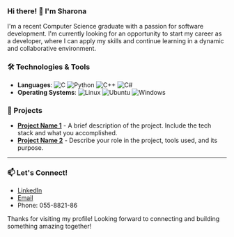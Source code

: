 ### Hi there! 👋 I'm Sharona

I'm a recent Computer Science graduate with a passion for software development.
I'm currently looking for an opportunity to start my career as a developer, where I can apply my skills and continue learning in a dynamic and collaborative environment.

### 🛠️ Technologies & Tools
- **Languages**: ![C](https://img.shields.io/badge/-C-A8B9CC?logo=c&logoColor=ffffff) ![Python](https://img.shields.io/badge/-Python-3776AB?logo=python&logoColor=ffffff) ![C++](https://img.shields.io/badge/-C++-00599C?logo=c%2B%2B&logoColor=ffffff) ![C#](https://img.shields.io/badge/-C%23-239120?logo=c-sharp&logoColor=ffffff)
- **Operating Systems**: ![Linux](https://img.shields.io/badge/-Linux-FCC624?logo=linux&logoColor=000000) ![Ubuntu](https://img.shields.io/badge/-Ubuntu-E95420?logo=ubuntu&logoColor=ffffff) ![Windows](https://img.shields.io/badge/-Windows-0078D6?logo=windows&logoColor=ffffff)

### 🚀 Projects
- **[Project Name 1](https://github.com/yourusername/project1)** - A brief description of the project. Include the tech stack and what you accomplished.
- **[Project Name 2](https://github.com/yourusername/project2)** - Describe your role in the project, tools used, and its purpose.
  
---

### 📫 Let's Connect!
- [LinkedIn](https://www.linkedin.com/in/sharona-seleri-47b19b218/) 
- [Email](sharona62638@gmail.com)
- Phone: 055-8821-86

Thanks for visiting my profile! Looking forward to connecting and building something amazing together!
